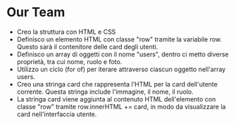# Our Team
- Creo la struttura con HTML e CSS
- Definisco un elemento HTML con classe "row" tramite la variabile row. Questo sarà il contenitore delle card degli utenti.
- Definisco un array di oggetti con il nome "users", dentro ci metto diverse proprietà, tra cui nome, ruolo e foto.
- Utilizzo un ciclo (for of) per iterare attraverso ciascun oggetto nell'array users.
- Creo una stringa card che rappresenta l'HTML per la card dell'utente corrente. Questa stringa include l'immagine, il nome, il ruolo.
- La stringa card viene aggiunta al contenuto HTML dell'elemento con classe "row" tramite row.innerHTML += card, in modo da visualizzare la card nell'interfaccia utente.
